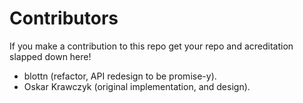 # Contributors
If you make a contribution to this repo get your repo and acreditation slapped down here!

- blottn (refactor, API redesign to be promise-y).
- Oskar Krawczyk (original implementation, and design).
